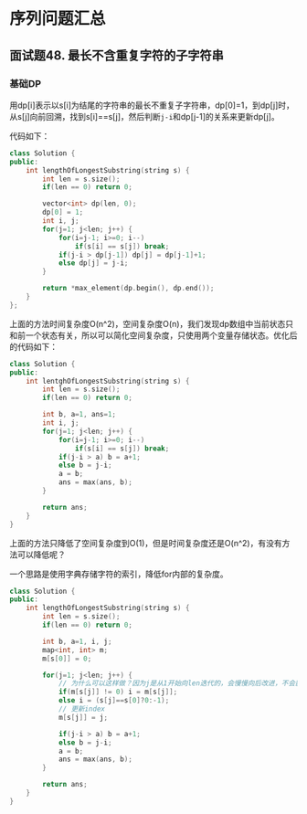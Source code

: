 # 序列问题汇总
## 面试题48. 最长不含重复字符的子字符串
### 基础DP
用dp[i]表示以s[i]为结尾的字符串的最长不重复子字符串，dp[0]=1，到dp[j]时，从s[j]向前回溯，找到s[i]==s[j]，然后判断`j-i`和dp[j-1]的关系来更新dp[j]。

代码如下：
```cpp
class Solution {
public:
    int lengthOfLongestSubstring(string s) {
        int len = s.size();
        if(len == 0) return 0;

        vector<int> dp(len, 0);
        dp[0] = 1;
        int i, j;
        for(j=1; j<len; j++) {
            for(i=j-1; i>=0; i--)
                if(s[i] == s[j]) break;
            if(j-i > dp[j-1]) dp[j] = dp[j-1]+1;
            else dp[j] = j-i;
        }

        return *max_element(dp.begin(), dp.end());
    }
};
```

上面的方法时间复杂度O(n^2)，空间复杂度O(n)，我们发现dp数组中当前状态只和前一个状态有关，所以可以简化空间复杂度，只使用两个变量存储状态。优化后的代码如下：

```cpp
class Solution {
public:
    int lentghOfLongestSubstring(string s) {
        int len = s.size();
        if(len == 0) return 0;

        int b, a=1, ans=1;
        int i, j;
        for(j=1; j<len; j++) {
            for(i=j-1; i>=0; i--)
                if(s[i] == s[j]) break;
            if(j-i > a) b = a+1;
            else b = j-i;
            a = b;
            ans = max(ans, b);
        }

        return ans;
    }
}
```

上面的方法只降低了空间复杂度到O(1)，但是时间复杂度还是O(n^2)，有没有方法可以降低呢？

一个思路是使用字典存储字符的索引，降低for内部的复杂度。
```cpp
class Solution {
public:
    int lengthOfLongestSubstring(string s) {
        int len = s.size();
        if(len == 0) return 0;

        int b, a=1, i, j;
        map<int, int> m;
        m[s[0]] = 0;

        for(j=1; j<len; j++) {
            // 为什么可以这样做？因为j是从1开始向len迭代的，会慢慢向后改进，不会影响后面的值
            if(m[s[j]] != 0) i = m[s[j]];
            else i = (s[j]==s[0]?0:-1);
            // 更新index
            m[s[j]] = j;

            if(j-i > a) b = a+1;
            else b = j-i;
            a = b;
            ans = max(ans, b);
        }

        return ans;
    }
}
```